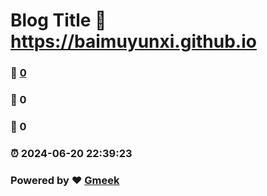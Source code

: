 # Blog Title :link: https://baimuyunxi.github.io 
### :page_facing_up: [0](https://baimuyunxi.github.io/tag.html) 
### :speech_balloon: 0 
### :hibiscus: 0 
### :alarm_clock: 2024-06-20 22:39:23 
### Powered by :heart: [Gmeek](https://github.com/Meekdai/Gmeek)
